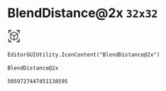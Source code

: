 # BlendDistance@2x `32x32`
<img src="/img/BlendDistance@2x.png" width=32 height=32>

``` CSharp
EditorGUIUtility.IconContent("BlendDistance@2x")
```
```
BlendDistance@2x
```
```
5059727447451138595
```
